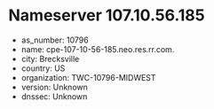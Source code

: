 # Nameserver 107.10.56.185

* as_number: 10796
* name: cpe-107-10-56-185.neo.res.rr.com.
* city: Brecksville
* country: US
* organization: TWC-10796-MIDWEST
* version: Unknown
* dnssec: Unknown
